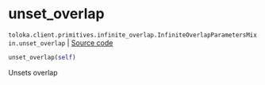 # unset_overlap
`toloka.client.primitives.infinite_overlap.InfiniteOverlapParametersMixin.unset_overlap` | [Source code](https://github.com/Toloka/toloka-kit/blob/v1.1.1/src/client/primitives/infinite_overlap.py#L38)

```python
unset_overlap(self)
```

Unsets overlap

